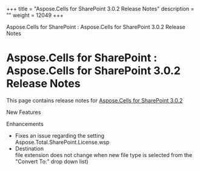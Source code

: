 +++
title = "Aspose.Cells for SharePoint 3.0.2 Release Notes" 
description = "" 
weight = 12049 
+++

Aspose.Cells for SharePoint : Aspose.Cells for SharePoint 3.0.2 Release Notes  

# Aspose.Cells for SharePoint : Aspose.Cells for SharePoint 3.0.2 Release Notes


This page contains release notes for [Aspose.Cells for SharePoint 3.0.2](http://www.aspose.com/downloads/cells/sharepoint/new-releases/aspose.cells-for-sharepoint-3.0.2/)

New Features

Enhancements

*   Fixes an issue regarding the setting  
    Aspose.Total.SharePoint.License.wsp
*   Destination  
    file extension does not change when new file type is selected from the  
    "Convert To:" drop down list)

